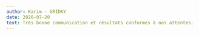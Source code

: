```yaml
---
author: Karim - GRIDKY
date: 2020-07-20
text: Très bonne communication et résultats conformes à nos attentes.
---
```

